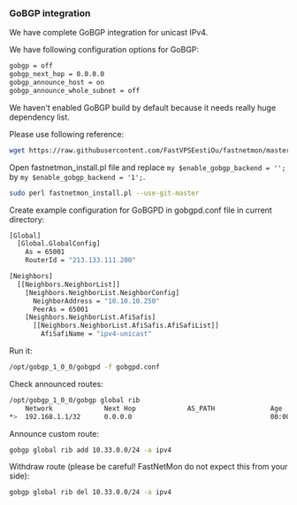 ### GoBGP integration

We have complete GoBGP integration for unicast IPv4.

We have following configuration options for GoBGP:
```bash
gobgp = off
gobgp_next_hop = 0.0.0.0
gobgp_announce_host = on
gobgp_announce_whole_subnet = off
```

We haven't enabled GoBGP build by default because it needs really huge dependency list.

Please use following reference:
```bash
wget https://raw.githubusercontent.com/FastVPSEestiOu/fastnetmon/master/src/fastnetmon_install.pl -Ofastnetmon_install.pl 
```

Open fastnetmon_install.pl file and replace ```my $enable_gobgp_backend = '';``` by ```my $enable_gobgp_backend = '1';```.

```bash
sudo perl fastnetmon_install.pl --use-git-master
```

Create example configuration for GoBGPD in gobgpd.conf file in current directory:
```bash
[Global]
  [Global.GlobalConfig]
    As = 65001
    RouterId = "213.133.111.200"

[Neighbors]
  [[Neighbors.NeighborList]]
    [Neighbors.NeighborList.NeighborConfig]
      NeighborAddress = "10.10.10.250"
      PeerAs = 65001
    [Neighbors.NeighborList.AfiSafis]
      [[Neighbors.NeighborList.AfiSafis.AfiSafiList]]
        AfiSafiName = "ipv4-unicast"
```

Run it:
```bash
/opt/gobgp_1_0_0/gobgpd -f gobgpd.conf
```

Check announced routes:
```bash
/opt/gobgp_1_0_0/gobgp global rib 
    Network             Next Hop             AS_PATH              Age        Attrs
*>  192.168.1.1/32      0.0.0.0                                   00:00:08   [{Origin: ?}]
```

Announce custom route:
```bash
gobgp global rib add 10.33.0.0/24 -a ipv4
```

Withdraw route (please be careful! FastNetMon do not expect this from your side):
```bash
gobgp global rib del 10.33.0.0/24 -a ipv4
```

